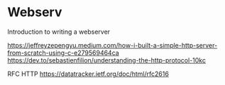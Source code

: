 # Webserv


Introduction to writing a webserver

https://jeffreyzepengyu.medium.com/how-i-built-a-simple-http-server-from-scratch-using-c-e279569464ca
https://dev.to/sebastienfilion/understanding-the-http-protocol-10kc

RFC HTTP
https://datatracker.ietf.org/doc/html/rfc2616
